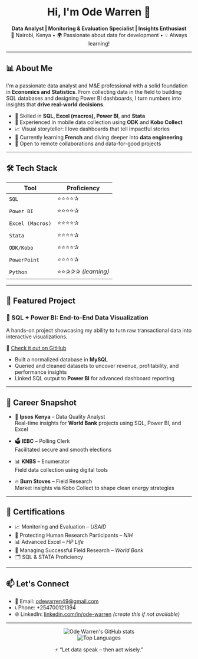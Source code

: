 <h1 align="center">Hi, I'm Ode Warren 👋</h1>

<p align="center">
  <b>Data Analyst | Monitoring & Evaluation Specialist | Insights Enthusiast</b><br>
  📍 Nairobi, Kenya • 🌍 Passionate about data for development • 💡 Always learning!
</p>

---

## 📊 About Me

I'm a passionate data analyst and M&E professional with a solid foundation in **Economics and Statistics**. From collecting data in the field to building SQL databases and designing Power BI dashboards, I turn numbers into insights that **drive real-world decisions**.

- 🧠 Skilled in **SQL, Excel (macros), Power BI**, and **Stata**
- 📱 Experienced in mobile data collection using **ODK** and **Kobo Collect**
- 📈 Visual storyteller: I love dashboards that tell impactful stories
- 🌱 Currently learning **French** and diving deeper into **data engineering**
- 🤝 Open to remote collaborations and data-for-good projects

---

## 🛠️ Tech Stack

| Tool            | Proficiency      |
|-----------------|------------------|
| `SQL`           | ⭐⭐⭐⭐✰             |
| `Power BI`      | ⭐⭐⭐⭐✰             |
| `Excel (Macros)`| ⭐⭐⭐⭐✰             |
| `Stata`         | ⭐⭐⭐⭐✰             |
| `ODK/Kobo`      | ⭐⭐⭐⭐✰             |
| `PowerPoint`    | ⭐⭐⭐⭐✰             |
| `Python`        | ⭐⭐✰✰✰ *(learning)* |

---

## 📁 Featured Project

### 🚴 SQL + Power BI: End-to-End Data Visualization

A hands-on project showcasing my ability to turn raw transactional data into interactive visualizations.

🔗 [Check it out on GitHub](https://github.com/Odewar/SQL-POWER-BI.git)

- Built a normalized database in **MySQL**
- Queried and cleaned datasets to uncover revenue, profitability, and performance insights
- Linked SQL output to **Power BI** for advanced dashboard reporting

---

## 📌 Career Snapshot

- 🏢 **Ipsos Kenya** – Data Quality Analyst  
  Real-time insights for **World Bank** projects using SQL, Power BI, and Excel

- 🗳️ **IEBC** – Polling Clerk  
  Facilitated secure and smooth elections

- 📊 **KNBS** – Enumerator  
  Field data collection using digital tools

- 🔥 **Burn Stoves** – Field Research  
  Market insights via Kobo Collect to shape clean energy strategies

---

## 🧾 Certifications

- 📈 Monitoring and Evaluation – *USAID*
- 🧪 Protecting Human Research Participants – *NIH*
- 📊 Advanced Excel – *HP Life*
- 💼 Managing Successful Field Research – *World Bank*
- 🗂️ SQL & STATA Proficiency

---

## 📫 Let's Connect

- 💌 Email: [odewarren49@gmail.com](mailto:odewarren49@gmail.com)
- 📞 Phone: +254700121394
- 🌐 LinkedIn: [linkedin.com/in/ode-warren](https://linkedin.com/in/ode-warren) *(create this if not available)*

---

<p align="center">
  <img src="https://github-readme-stats.vercel.app/api?username=Odewar&show_icons=true&theme=gruvbox" alt="Ode Warren's GitHub stats"/>
  <br>
  <img src="https://github-readme-stats.vercel.app/api/top-langs/?username=Odewar&layout=compact&theme=gruvbox" alt="Top Languages"/>
</p>

<p align="center">
  ⚡ “Let data speak – then act wisely.”
</p>
